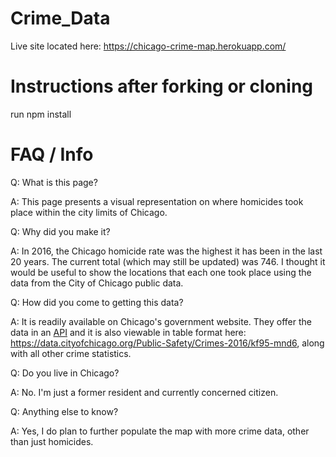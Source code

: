 # Crime_Data

Live site located here: https://chicago-crime-map.herokuapp.com/

<h1>Instructions after forking or cloning</h1>
run npm install

<h1>FAQ / Info</h1>
<p>Q: What is this page?</p>
<p>A: This page presents a visual representation on where homicides took place within the city limits of Chicago.</p>

<p>Q: Why did you make it?</p>
<p>A: In 2016, the Chicago homicide rate was the highest it has been in the last 20 years. The current total (which may still be updated) was 746. I thought it would be useful to show the locations that each one took place using the data from the City of Chicago public data.</p>

<p>Q: How did you come to getting this data?<p>
<p>A: It is readily available on Chicago's government website.  They offer the data in an <a href="http://api1.chicagopolice.org/clearpath/documentation">API</a> and it is also viewable in table format here: <a href="https://data.cityofchicago.org/Public-Safety/Crimes-2016/kf95-mnd6">https://data.cityofchicago.org/Public-Safety/Crimes-2016/kf95-mnd6</a>, along with all other crime statistics.

<p>Q: Do you live in Chicago?</p>
<p>A: No. I'm just a former resident and currently concerned citizen.</p>

<p>Q: Anything else to know?<p>
<p>A: Yes, I do plan to further populate the map with more crime data, other than just homicides.</p>
